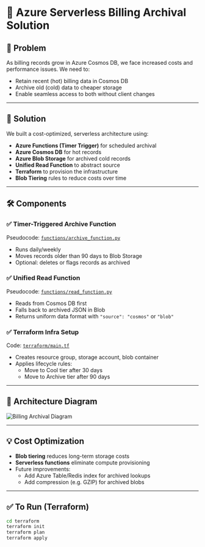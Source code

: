 # 🔄 Azure Serverless Billing Archival Solution

## 🧩 Problem
As billing records grow in Azure Cosmos DB, we face increased costs and performance issues. We need to:
- Retain recent (hot) billing data in Cosmos DB
- Archive old (cold) data to cheaper storage
- Enable seamless access to both without client changes

---

## 🚀 Solution
We built a cost-optimized, serverless architecture using:
- **Azure Functions (Timer Trigger)** for scheduled archival
- **Azure Cosmos DB** for hot records
- **Azure Blob Storage** for archived cold records
- **Unified Read Function** to abstract source
- **Terraform** to provision the infrastructure
- **Blob Tiering** rules to reduce costs over time

---

## 🛠️ Components

### ✅ Timer-Triggered Archive Function
Pseudocode: [`functions/archive_function.py`](./functions/archive_function.py)

- Runs daily/weekly
- Moves records older than 90 days to Blob Storage
- Optional: deletes or flags records as archived

### ✅ Unified Read Function
Pseudocode: [`functions/read_function.py`](./functions/read_function.py)

- Reads from Cosmos DB first
- Falls back to archived JSON in Blob
- Returns uniform data format with `"source": "cosmos"` or `"blob"`

### ✅ Terraform Infra Setup
Code: [`terraform/main.tf`](./terraform/main.tf)

- Creates resource group, storage account, blob container
- Applies lifecycle rules:
  - Move to Cool tier after 30 days
  - Move to Archive tier after 90 days

---

## 📐 Architecture Diagram

![Billing Archival Diagram](./architecture/billing-archival-diagram.png)

---

## 💡 Cost Optimization
- **Blob tiering** reduces long-term storage costs
- **Serverless functions** eliminate compute provisioning
- Future improvements:
  - Add Azure Table/Redis index for archived lookups
  - Add compression (e.g. GZIP) for archived blobs

---

## ✅ To Run (Terraform)
```bash
cd terraform
terraform init
terraform plan
terraform apply
